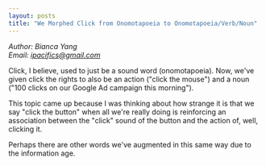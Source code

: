 ```yaml
---
layout: posts
title: "We Morphed Click from Onomotapoeia to Onomotapoeia/Verb/Noun"
---
```

*Author: Bianca Yang*<br>
*Email: <a href="mailto:ipacifics@gmail.com?subject=Hello from the XDRT Blog">ipacifics@gmail.com</a>*<br>

Click, I believe, used to just be a sound word (onomotapoeia). Now, we've
given click the rights to also be an action ("click the mouse") and a noun
("100 clicks on our Google Ad campaign this morning").

This topic came up because I was thinking about how strange it is that we
say "click the button" when all we're really doing is reinforcing an
association between the "click" sound of the button and the action of, well,
clicking it.

Perhaps there are other words we've augmented in this same way due to the
information age.
